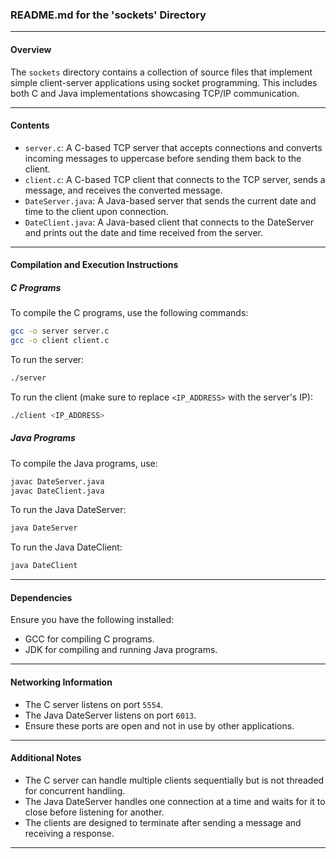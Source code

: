 ### README.md for the 'sockets' Directory

---

#### Overview

The `sockets` directory contains a collection of source files that implement simple client-server applications using socket programming. This includes both C and Java implementations showcasing TCP/IP communication.

---

#### Contents

- `server.c`: A C-based TCP server that accepts connections and converts incoming messages to uppercase before sending them back to the client.
- `client.c`: A C-based TCP client that connects to the TCP server, sends a message, and receives the converted message.
- `DateServer.java`: A Java-based server that sends the current date and time to the client upon connection.
- `DateClient.java`: A Java-based client that connects to the DateServer and prints out the date and time received from the server.

---

#### Compilation and Execution Instructions

##### C Programs
To compile the C programs, use the following commands:

```bash
gcc -o server server.c
gcc -o client client.c
```

To run the server:

```bash
./server
```

To run the client (make sure to replace `<IP_ADDRESS>` with the server's IP):

```bash
./client <IP_ADDRESS>
```

##### Java Programs
To compile the Java programs, use:

```bash
javac DateServer.java
javac DateClient.java
```

To run the Java DateServer:

```bash
java DateServer
```

To run the Java DateClient:

```bash
java DateClient
```

---

#### Dependencies

Ensure you have the following installed:

- GCC for compiling C programs.
- JDK for compiling and running Java programs.

---

#### Networking Information

- The C server listens on port `5554`.
- The Java DateServer listens on port `6013`.
- Ensure these ports are open and not in use by other applications.

---

#### Additional Notes

- The C server can handle multiple clients sequentially but is not threaded for concurrent handling.
- The Java DateServer handles one connection at a time and waits for it to close before listening for another.
- The clients are designed to terminate after sending a message and receiving a response.

---